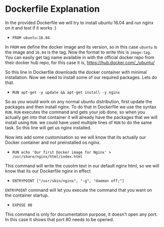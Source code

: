 # Dockerfile Explanation

In the provided Dockerfile we will try to install ubuntu 16.04 and run nginx on it and test if it works :)

* ```FROM ubuntu:16.04```

In `FROM` we define the docker image and its version, so in this case `ubuntu` is the image and `16.04` is the tag. Now the format to write this is `image:tag`. You can easily get tag name available in with the official docker repo from their docker hub repo, for this case it is, https://hub.docker.com/_/ubuntu/

So this line in Dockerfile downloads the docker container with minimal installation. Now we need to install some of our required packages. Lets do that.

* ```RUN apt-get -y update && apt-get install -y nginx```

So as you would work on any normal ubuntu distribution, first update the packages and then install nginx. To do that in Dockerfile we use the syntax `RUN`. `RUN` executes the command and gets your job done, so when you actually get into that container it will already have the packages that we will install using `RUN`. we could have used multiple lines of `RUN` to do the same task. So this line will get us nginx installed.

Now lets add some customisation so we will know that its actually our Docker container and not preinstalled os nginx. 

* ```RUN echo 'Our first Docker image for Nginx' > /usr/share/nginx/html/index.html```

This command will write the cusotm text in our default nginx html, so we will know that its our Dockerfile nginx in effect

* ```ENTRYPOINT ["/usr/sbin/nginx", "-g", "daemon off;"]```

`ENTRYPOINT` command will let you execute the command that you want on the container startup.

* ```EXPOSE 80```

This command is only for documentation purpose, it doesn't open any port. In this case it shows that port 80 needs to be opened.
